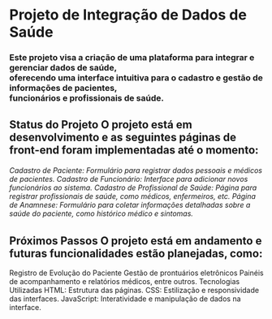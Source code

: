 <h1>Projeto de Integração de Dados de Saúde</h1>
<h3>Este projeto visa a criação de uma plataforma para integrar e gerenciar dados de saúde, <br> oferecendo uma interface intuitiva para o cadastro e gestão de informações de pacientes, <br> funcionários e profissionais de saúde.</h3>

<h2>Status do Projeto
O projeto está em desenvolvimento e as seguintes páginas de front-end foram implementadas até o momento:</h2>

<h6>Cadastro de Paciente: Formulário para registrar dados pessoais e médicos de pacientes.
Cadastro de Funcionário: Interface para adicionar novos funcionários ao sistema.
Cadastro de Profissional de Saúde: Página para registrar profissionais de saúde, como médicos, enfermeiros, etc.
Página de Anamnese: Formulário para coletar informações detalhadas sobre a saúde do paciente, como histórico médico e sintomas.</h6>

<h2>Próximos Passos
O projeto está em andamento e futuras funcionalidades estão planejadas, como:</h2>

Registro de Evolução do Paciente
Gestão de prontuários eletrônicos
Painéis de acompanhamento e relatórios médicos, entre outros.
Tecnologias Utilizadas
HTML: Estrutura das páginas.
CSS: Estilização e responsividade das interfaces.
JavaScript: Interatividade e manipulação de dados na interface.
